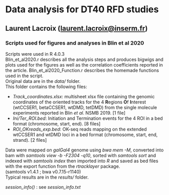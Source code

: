 

# Data analysis for DT40 RFD studies
## Laurent Lacroix (laurent.lacroix@inserm.fr)


### Scripts used for figures and analyses in Blin et al 2020

Scripts were used in R 4.0.3  
Blin_et_al2020.r describes all the analysis steps and produces bigwigs and plots used for the figures as well as the correlation coefficients reported in the article. 
Blin_et_al2020_Function.r describes the homemade functions used in the script.  
Original data are in the *data/* folder.  
This folder contains the following files:  
- *Track_coordinates.xlsx*: multisheet xlsx file containing the genomic coordinates of the oriented tracks for the 4 **R**egions **O**f **I**nterest (wtCCSER1, betaCCSER1, wtDMD, tetDMD) from the single molecule experiments reported in Blin *et al.* NSMB 2019. [1 file]  
- *Ini/Ter_ROI.bed*: Initiation and Termination events for the 4 ROI in a bed format (chromosome, start, end). [8 files]  
- *ROI_OKreads_exp.bed*: OK-seq reads mapping on the extended wtCCSER1 and wtDMD loci in a bed format (chromosome, start, end, strand). [2 files]  


Data were mapped on *galGal4* genome using *bwa mem -M*, converted into bam with *samtools view -b -F2304 -q10*, sorted with *samtools sort* and indexed with *samtools index* then imported into *R* and saved as bed files with the export function from the *rtracklayer* package.  
(samtools v1.4.1 ; bwa v0.7.15-r1140)  
Typical results are in the *results/* folder.  

*session_info()* : see *session_info.txt*
